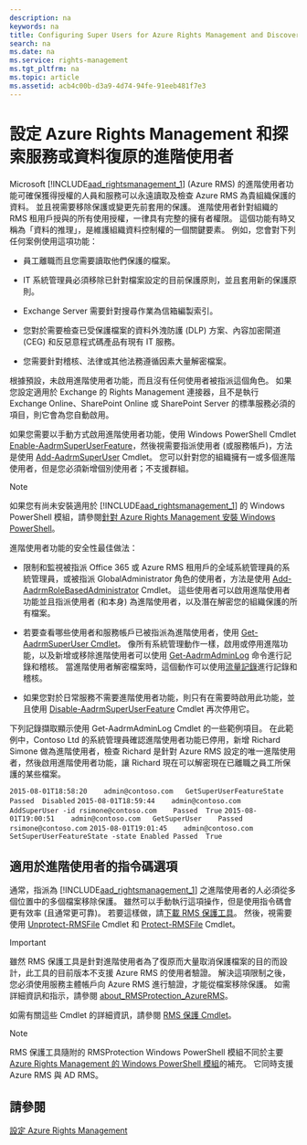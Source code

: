 ```yaml
---
description: na
keywords: na
title: Configuring Super Users for Azure Rights Management and Discovery Services or Data Recovery
search: na
ms.date: na
ms.service: rights-management
ms.tgt_pltfrm: na
ms.topic: article
ms.assetid: acb4c00b-d3a9-4d74-94fe-91eeb481f7e3
---
```

# 設定 Azure Rights Management 和探索服務或資料復原的進階使用者
Microsoft [!INCLUDE[aad_rightsmanagement_1](../Token/aad_rightsmanagement_1_md.md)] (Azure RMS) 的進階使用者功能可確保獲得授權的人員和服務可以永遠讀取及檢查 Azure RMS 為貴組織保護的資料。 並且視需要移除保護或變更先前套用的保護。 進階使用者針對組織的 RMS 租用戶授與的所有使用授權，一律具有完整的擁有者權限。 這個功能有時又稱為「資料的推理」，是維護組織資料控制權的一個關鍵要素。 例如，您會對下列任何案例使用這項功能：

-   員工離職而且您需要讀取他們保護的檔案。

-   IT 系統管理員必須移除已針對檔案設定的目前保護原則，並且套用新的保護原則。

-   Exchange Server 需要針對搜尋作業為信箱編製索引。

-   您對於需要檢查已受保護檔案的資料外洩防護 (DLP) 方案、內容加密閘道 (CEG) 和反惡意程式碼產品有現有 IT 服務。

-   您需要針對稽核、法律或其他法務遵循因素大量解密檔案。

根據預設，未啟用進階使用者功能，而且沒有任何使用者被指派這個角色。 如果您設定適用於 Exchange 的 Rights Management 連接器，且不是執行 Exchange Online、SharePoint Online 或 SharePoint Server 的標準服務必須的項目，則它會為您自動啟用。

如果您需要以手動方式啟用進階使用者功能，使用 Windows PowerShell Cmdlet [Enable-AadrmSuperUserFeature](https://msdn.microsoft.com/library/azure/dn629400.aspx)，然後視需要指派使用者 (或服務帳戶)，方法是使用 [Add-AadrmSuperUser](https://msdn.microsoft.com/library/azure/dn629411.aspx) Cmdlet。 您可以針對您的組織擁有一或多個進階使用者，但是您必須新增個別使用者；不支援群組。

> [!NOTE]
> 如果您有尚未安裝適用於 [!INCLUDE[aad_rightsmanagement_1](../Token/aad_rightsmanagement_1_md.md)] 的 Windows PowerShell 模組，請參閱[針對 Azure Rights Management 安裝 Windows PowerShell](../Topic/Installing_Windows_PowerShell_for_Azure_Rights_Management.md)。

進階使用者功能的安全性最佳做法：

-   限制和監視被指派 Office 365 或 Azure RMS 租用戶的全域系統管理員的系統管理員，或被指派 GlobalAdministrator 角色的使用者，方法是使用 [Add-AadrmRoleBasedAdministrator](https://msdn.microsoft.com/library/azure/dn629417.aspx) Cmdlet。 這些使用者可以啟用進階使用者功能並且指派使用者 (和本身) 為進階使用者，以及潛在解密您的組織保護的所有檔案。

-   若要查看哪些使用者和服務帳戶已被指派為進階使用者，使用 [Get-AadrmSuperUser Cmdlet](https://msdn.microsoft.com/library/azure/dn629408.aspx)。  像所有系統管理動作一樣，啟用或停用進階功能，以及新增或移除進階使用者可以使用 [Get-AadrmAdminLog](https://msdn.microsoft.com/library/azure/dn629430.aspx) 命令進行記錄和稽核。 當進階使用者解密檔案時，這個動作可以使用[流量記錄](https://technet.microsoft.com/library/dn529121.aspx)進行記錄和稽核。

-   如果您對於日常服務不需要進階使用者功能，則只有在需要時啟用此功能，並且使用 [Disable-AadrmSuperUserFeature](https://msdn.microsoft.com/library/azure/dn629428.aspx) Cmdlet 再次停用它。

下列記錄擷取顯示使用 Get-AadrmAdminLog Cmdlet 的一些範例項目。 在此範例中，Contoso Ltd 的系統管理員確認進階使用者功能已停用，新增 Richard Simone 做為進階使用者，檢查 Richard 是針對 Azure RMS 設定的唯一進階使用者，然後啟用進階使用者功能，讓 Richard 現在可以解密現在已離職之員工所保護的某些檔案。

`2015-08-01T18:58:20	admin@contoso.com	GetSuperUserFeatureState	Passed	Disabled`
`2015-08-01T18:59:44	admin@contoso.com	AddSuperUser -id rsimone@contoso.com	Passed	True`
`2015-08-01T19:00:51	admin@contoso.com	GetSuperUser	Passed	rsimone@contoso.com`
`2015-08-01T19:01:45	admin@contoso.com	SetSuperUserFeatureState -state Enabled	Passed	True`

## <a name="BKMK_RMSProtectionModule"></a>適用於進階使用者的指令碼選項
通常，指派為 [!INCLUDE[aad_rightsmanagement_1](../Token/aad_rightsmanagement_1_md.md)] 之進階使用者的人必須從多個位置中的多個檔案移除保護。 雖然可以手動執行這項操作，但是使用指令碼會更有效率 (且通常更可靠)。 若要這樣做，請[下載 RMS 保護工具](http://www.microsoft.com/en-us/download/details.aspx?id=47256)。 然後，視需要使用 [Unprotect-RMSFile](https://msdn.microsoft.com/library/azure/mt433200.aspx) Cmdlet 和 [Protect-RMSFile](https://msdn.microsoft.com/library/azure/mt433201.aspx) Cmdlet。

> [!IMPORTANT]
> 雖然 RMS 保護工具是針對進階使用者為了復原而大量取消保護檔案的目的而設計，此工具的目前版本不支援 Azure RMS 的使用者驗證。 解決這項限制之後，您必須使用服務主體帳戶向 Azure RMS 進行驗證，才能從檔案移除保護。  如需詳細資訊和指示，請參閱 [about_RMSProtection_AzureRMS](https://msdn.microsoft.com/library/azure/mt433202.aspx)。

如需有關這些 Cmdlet 的詳細資訊，請參閱 [RMS 保護 Cmdlet](https://msdn.microsoft.com/library/azure/mt433195.aspx)。

> [!NOTE]
> RMS 保護工具隨附的 RMSProtection Windows PowerShell 模組不同於主要 [Azure Rights Management 的 Windows PowerShell 模組](https://technet.microsoft.com/library/jj585027.aspx)的補充。 它同時支援 Azure RMS 與 AD RMS。

## 請參閱
[設定 Azure Rights Management](../Topic/Configuring_Azure_Rights_Management.md)

